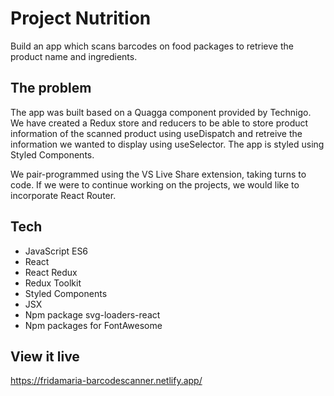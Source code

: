 # Project Nutrition

Build an app which scans barcodes on food packages to retrieve the product name and ingredients.

## The problem

The app was built based on a Quagga component provided by Technigo. We have created a Redux store and reducers to be able to store product information of the scanned product using useDispatch and retreive the information we wanted to display using useSelector. The app is styled using Styled Components.

We pair-programmed using the VS Live Share extension, taking turns to code. If we were to continue working on the projects, we would like to incorporate React Router.

## Tech

* JavaScript ES6
* React
* React Redux
* Redux Toolkit
* Styled Components
* JSX
* Npm package svg-loaders-react
* Npm packages for FontAwesome

## View it live

https://fridamaria-barcodescanner.netlify.app/